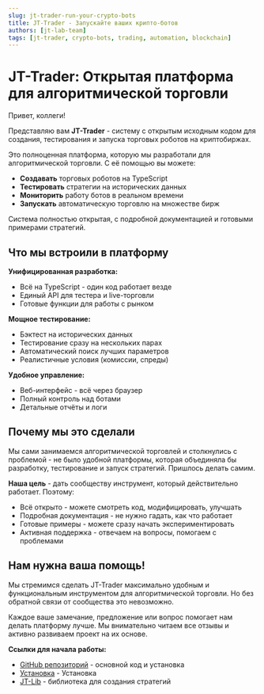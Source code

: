 ```yaml
---
slug: jt-trader-run-your-crypto-bots
title: JT-Trader - Запускайте ваших крипто-ботов
authors: [jt-lab-team]
tags: [jt-trader, crypto-bots, trading, automation, blockchain]
---
```


# JT-Trader: Открытая платформа для алгоритмической торговли

Привет, коллеги!

Представляю вам **JT-Trader** - систему с открытым исходным кодом для создания, тестирования и запуска торговых роботов на криптобиржах.

Это полноценная платформа, которую мы разработали для алгоритмической торговли. С её помощью вы можете:
- **Создавать** торговых роботов на TypeScript
- **Тестировать** стратегии на исторических данных
- **Мониторить** работу ботов в реальном времени
- **Запускать** автоматическую торговлю на множестве бирж

Система полностью открытая, с подробной документацией и готовыми примерами стратегий.

## Что мы встроили в платформу

**Унифицированная разработка:**
- Всё на TypeScript - один код работает везде
- Единый API для тестера и live-торговли
- Готовые функции для работы с рынком

**Мощное тестирование:**
- Бэктест на исторических данных
- Тестирование сразу на нескольких парах
- Автоматический поиск лучших параметров
- Реалистичные условия (комиссии, спреды)

**Удобное управление:**
- Веб-интерфейс - всё через браузер
- Полный контроль над ботами
- Детальные отчёты и логи

## Почему мы это сделали

Мы сами занимаемся алгоритмической торговлей и столкнулись с проблемой - не было удобной платформы, которая объединяла бы разработку, тестирование и запуск стратегий. Пришлось делать самим.

**Наша цель** - дать сообществу инструмент, который действительно работает. Поэтому:
- Всё открыто - можете смотреть код, модифицировать, улучшать
- Подробная документация - не нужно гадать, как что работает
- Готовые примеры - можете сразу начать экспериментировать
- Активная поддержка - отвечаем на вопросы, помогаем с проблемами

## Нам нужна ваша помощь!

Мы стремимся сделать JT-Trader максимально удобным и функциональным инструментом для алгоритмической торговли. Но без обратной связи от сообщества это невозможно.

Каждое ваше замечание, предложение или вопрос помогает нам делать платформу лучше. Мы внимательно читаем все отзывы и активно развиваем проект на их основе.

**Ссылки для начала работы:**
- [GitHub репозиторий](https://github.com/jt-lab-com/jt-trader) - основной код и установка
- [Установка](https://github.com/jt-lab-com/jt-trader#-installation) - Установка
- [JT-Lib](https://github.com/jt-lab-com/jt-lib) - библиотека для создания стратегий


